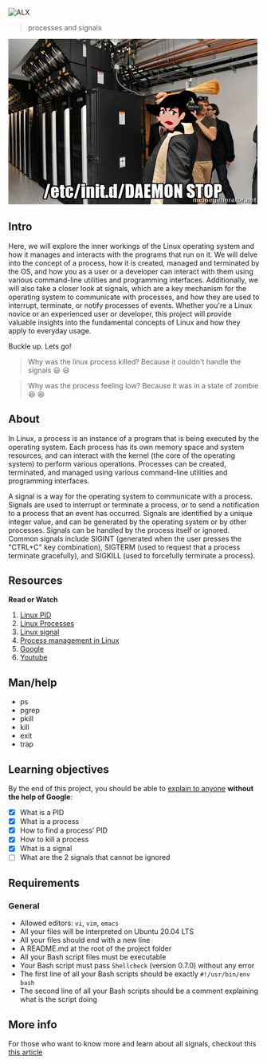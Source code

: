 ![ALX](https://assets.imaginablefutures.com/media/images/ALX_Logo.max-200x150.png)
> processes and signals

![Deamon](../deamon.jpg)

## Intro
Here, we will explore the inner workings of the Linux operating system and how it manages and interacts with the programs that run on it. We will delve into the concept of a process, how it is created, managed and terminated by the OS, and how you as a user or a developer can interact with them using various command-line utilities and programming interfaces. Additionally, we will also take a closer look at signals, which are a key mechanism for the operating system to communicate with processes, and how they are used to interrupt, terminate, or notify processes of events. Whether you're a Linux novice or an experienced user or developer, this project will provide valuable insights into the fundamental concepts of Linux and how they apply to everyday usage. 

Buckle up. Lets go!
> Why was the linux process killed? Because it couldn't handle the signals :smiley: :smiley:

> Why was the process feeling low? Because it was in a state of zombie :laughing: :laughing:

## About
In Linux, a process is an instance of a program that is being executed by the operating system. Each process has its own memory space and system resources, and can interact with the kernel (the core of the operating system) to perform various operations. Processes can be created, terminated, and managed using various command-line utilities and programming interfaces.

A signal is a way for the operating system to communicate with a process. Signals are used to interrupt or terminate a process, or to send a notification to a process that an event has occurred. Signals are identified by a unique integer value, and can be generated by the operating system or by other processes. Signals can be handled by the process itself or ignored. Common signals include SIGINT (generated when the user presses the "CTRL+C" key combination), SIGTERM (used to request that a process terminate gracefully), and SIGKILL (used to forcefully terminate a process).

## Resources
__Read or Watch__
1. [Linux PID](http://www.linfo.org/pid.html)
2. [Linux Processes](https://www.thegeekstuff.com/2012/03/linux-processes-environment/)
3. [Linux signal](https://www.educative.io/answers/what-are-linux-signals)
4. [Process management in Linux](https://www.digitalocean.com/community/tutorials/process-management-in-linux)
5. [Google](https://www.google.com/search?&q=linux+process+and+signals)
6. [Youtube](https://www.youtube.com/results?search_query=process+and+signals+in+linux)

## Man/help
- ps
- pgrep
- pkill
- kill
- exit
- trap

## Learning objectives
By the end of this project, you should be able to [explain to anyone]() __without the help of Google__:

* [X] What is a PID
* [X] What is a process
* [X] How to find a process’ PID
* [X] How to kill a process
* [X] What is a signal
* [ ] What are the 2 signals that cannot be ignored

## Requirements
### General 
- Allowed editors: ```vi```, ```vim```, ```emacs```
- All your files will be interpreted on Ubuntu 20.04 LTS
- All your files should end with a new line
- A README.md at the root of the project folder
- All your Bash script files must be executable
- Your Bash script must pass ```Shellcheck``` (version 0.7.0) without any error
- The first line of all your Bash scripts should be exactly ```#!/usr/bin/env bash```
- The second line of all your Bash scripts should be a comment explaining what is the script doing

## More info
For those who want to know more and learn about all signals, checkout this [this article](https://www.computerhope.com/unix/signals.htm)